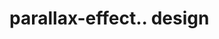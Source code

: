 # parallax-effect.. design                                                                                         


